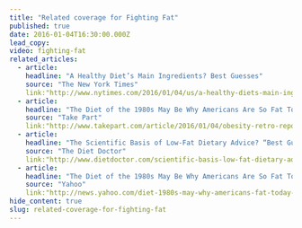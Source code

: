 ```yaml
---
title: "Related coverage for Fighting Fat"
published: true
date: 2016-01-04T16:30:00.000Z
lead_copy:
video: fighting-fat
related_articles:
  - article:
    headline: "A Healthy Diet’s Main Ingredients? Best Guesses"
    source: "The New York Times"
    link:"http://www.nytimes.com/2016/01/04/us/a-healthy-diets-main-ingredients-best-guesses.html?_r=0"
  - article:
    headline: "The Diet of the 1980s May Be Why Americans Are So Fat Today"
    source: "Take Part"
    link:"http://www.takepart.com/article/2016/01/04/obesity-retro-report"
  - article:
    headline: "The Scientific Basis of Low-Fat Dietary Advice? “Best Guesses”"
    source: "The Diet Doctor"
    link:"http://www.dietdoctor.com/scientific-basis-low-fat-dietary-advice-best-guesses"
  - article:
    headline: "The Diet of the 1980s May Be Why Americans Are So Fat Today"
    source: "Yahoo"
    link:"http://news.yahoo.com/diet-1980s-may-why-americans-fat-today-194911507.html"
hide_content: true
slug: related-coverage-for-fighting-fat
---
```


